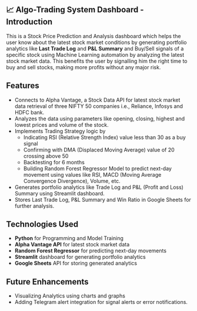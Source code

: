 ## 📈 Algo-Trading System Dashboard - Introduction

This is a Stock Price Prediction and Analysis dashboard which helps the user know about the latest stock market conditions by generating portfolio analytics like **Last Trade Log** and **P&L Summary** and Buy/Sell signals  of a specific stock using Machine Learning automation by analyzing the latest stock market data. This benefits the user by signalling him the right time to buy and sell stocks, making more profits without any major risk.

## Features

- Connects to Alpha Vantage, a Stock Data API for latest stock market data retrieval of three NIFTY 50 companies i.e., Reliance, Infosys and HDFC bank.
- Analyzes the data using parameters like opening, closing, highest and lowest prices and volume of the stock.
-  Implements Trading Strategy logic by
    - Indicating RSI (Relative Strength Index) value less than 30 as a buy signal
    - Confirming with DMA (Displaced Moving Average) value of 20 crossing above 50 
    - Backtesting for 6 months
    - Building Random Forest Regressor Model to predict next-day movement using values like RSI, MACD (Moving Average Convergence Divergence), Volume, etc.
- Generates portfolio analytics like Trade Log and P&L (Profit and Loss) Summary using Streamlit dashboard.
- Stores Last Trade Log, P&L Summary and Win Ratio in Google Sheets for further analysis.

## Technologies Used

- **Python** for Programming and Model Training
- **Alpha Vantage API** for latest stock market data
- **Random Forest Regressor** for predicting next-day movements
- **Streamlit** dashboard for generating portfolio analytics
- **Google Sheets** API for storing generated analytics 

## Future Enhancements

- Visualizing Analytics using charts and graphs
- Adding Telegram alert integration for signal alerts or error notifications.
